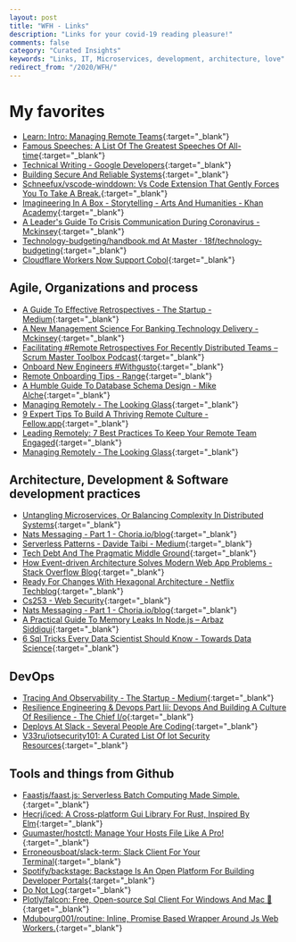 ```yaml
---
layout: post
title: "WFH - Links"
description: "Links for your covid-19 reading pleasure!"
comments: false
category: "Curated Insights"
keywords: "Links, IT, Microservices, development, architecture, love"
redirect_from: "/2020/WFH/"
---
```


<!-- markdownlint-disable MD033 MD020 MD025-->
# My favorites<a name="favorites"></a>

- [Learn: Intro: Managing Remote Teams](https://knowyourteam.com/m/lessons/161-managing-remote-teams/topics/1301-intro-managing-remote-teams){:target="_blank"}
- [Famous Speeches: A List Of The Greatest Speeches Of All-time](https://jamesclear.com/great-speeches){:target="_blank"}
- [Technical Writing  -  Google Developers](https://developers.google.com/tech-writing){:target="_blank"}
- [Building Secure And Reliable Systems](https://landing.google.com/sre/books/){:target="_blank"}
- [Schneefux/vscode-winddown: Vs Code Extension That Gently Forces You To Take A Break.](https://github.com/schneefux/vscode-winddown){:target="_blank"}
- [Imagineering In A Box - Storytelling - Arts And Humanities - Khan Academy](https://www.khanacademy.org/humanities/hass-storytelling/imagineering-in-a-box){:target="_blank"}
- [A Leader's Guide To Crisis Communication During Coronavirus - Mckinsey](https://www.mckinsey.com/Business%20Functions/Organization/Our%20Insights/A%20leaders%20guide%20Communicating%20with%20teams%20stakeholders%20and%20communities%20during%20COVID%2019?cid=other-eml-alt-mip-mck&hlkid=f50630306d5c4e25abdcedbc9ece3940&hctky=11526138&hdpid=5b1ae120-d0c4-46ff-81a4-840e6ea42d11){:target="_blank"}
- [Technology-budgeting/handbook.md At Master · 18f/technology-budgeting](https://github.com/18F/technology-budgeting/blob/master/handbook.md){:target="_blank"}
- [Cloudflare Workers Now Support Cobol](https://blog.cloudflare.com/cloudflare-workers-now-support-cobol/){:target="_blank"}

## Agile, Organizations and process<a name="agile"></a>

- [A Guide To Effective Retrospectives - The Startup - Medium](https://medium.com/swlh/a-guide-to-effective-retrospectives-c1abe3be5869){:target="_blank"}
- [A New Management Science For Banking Technology Delivery - Mckinsey](https://www.mckinsey.com/industries/financial-services/our-insights/a-new-management-science-for-technology-delivery?cid=other-eml-alt-mip-mck&hlkid=ebf746f21291414184cbcec2c3c6e1c7&hctky=11526138&hdpid=a072b8e0-1b58-47f4-af45-fd91b9271f78){:target="_blank"}
- [Facilitating #Remote Retrospectives For Recently Distributed Teams – Scrum Master Toolbox Podcast](https://scrum-master-toolbox.org/2020/03/blog/facilitating-remote-retrospectives-for-recently-distributed-teams/){:target="_blank"}
- [Onboard New Engineers #Withgusto](https://engineering.gusto.com/onboards-new-engineers-withgusto/){:target="_blank"}
- [Remote Onboarding Tips - Range](https://www.range.co/blog/remote-onboarding-tips){:target="_blank"}
- [A Humble Guide To Database Schema Design - Mike Alche](https://www.mikealche.com/software-development/a-humble-guide-to-database-schema-design){:target="_blank"}
- [Managing Remotely - The Looking Glass](https://lg.substack.com/p/managing-remotely){:target="_blank"}
- [9 Expert Tips To Build A Thriving Remote Culture - Fellow.app](https://fellow.app/blog/2020/how-to-build-a-thriving-remote-culture/?_hsenc=p2ANqtz--bGM6g1wY9z73nyLzgJTnTda9GhtPyAwJzVNKNrnbjA-Dz_Qf2QNUZuHeTVLsCaHnqbFDiqeSm0b-UevIXLzdzuvuS7A&_hsmi=86467481){:target="_blank"}
- [Leading Remotely: 7 Best Practices To Keep Your Remote Team Engaged](https://fellow.app/blog/2020/leading-remotely-best-practices-to-keep-teams-engaged/?_hsenc=p2ANqtz--bGM6g1wY9z73nyLzgJTnTda9GhtPyAwJzVNKNrnbjA-Dz_Qf2QNUZuHeTVLsCaHnqbFDiqeSm0b-UevIXLzdzuvuS7A&_hsmi=86467481){:target="_blank"}
- [Managing Remotely - The Looking Glass](https://lg.substack.com/p/managing-remotely){:target="_blank"}

## Architecture, Development & Software development practices <a name="development"></a>

- [Untangling Microservices, Or Balancing Complexity In Distributed Systems](https://vladikk.com/2020/04/09/untangling-microservices/){:target="_blank"}
- [Nats Messaging - Part 1 - Choria.io/blog](https://choria.io/blog/post/2020/03/23/nats_patterns_1/){:target="_blank"}
- [Serverless Patterns - Davide Taibi - Medium](https://medium.com/@taibi.davide/serverless-patterns-e1fb3f1d753e){:target="_blank"}
- [Tech Debt And The Pragmatic Middle Ground](https://blog.pragmaticengineer.com/tech-debt/){:target="_blank"}
- [How Event-driven Architecture Solves Modern Web App Problems - Stack Overflow Blog](https://stackoverflow.blog/2020/03/16/how-event-driven-architecture-solves-modern-web-app-problems/){:target="_blank"}
- [Ready For Changes With Hexagonal Architecture - Netflix Techblog](https://netflixtechblog.com/ready-for-changes-with-hexagonal-architecture-b315ec967749){:target="_blank"}
- [Cs253 - Web Security](https://web.stanford.edu/class/cs253/){:target="_blank"}
- [Nats Messaging - Part 1 - Choria.io/blog](https://choria.io/blog/post/2020/03/23/nats_patterns_1/){:target="_blank"}
- [A Practical Guide To Memory Leaks In Node.js – Arbaz Siddiqui](https://www.arbazsiddiqui.me/a-practical-guide-to-memory-leaks-in-nodejs/){:target="_blank"}
- [6 Sql Tricks Every Data Scientist Should Know - Towards Data Science](https://towardsdatascience.com/6-sql-tricks-every-data-scientist-should-know-f84be499aea5){:target="_blank"}

## DevOps<a name="devops"></a>

- [Tracing And Observability - The Startup - Medium](https://medium.com/swlh/tracing-and-observability-9ab98438d773){:target="_blank"}
- [Resilience Engineering & Devops Part Iii: Devops And Building A Culture Of Resilience - The Chief I/o](https://thechief.io/c/editorial/resilience-engineering-devops-part-iii-building-culture-resilience/){:target="_blank"}
- [Deploys At Slack - Several People Are Coding](https://slack.engineering/deploys-at-slack-cd0d28c61701){:target="_blank"}
- [V33ru/iotsecurity101: A Curated List Of Iot Security Resources](https://github.com/V33RU/IoTSecurity101){:target="_blank"}

## Tools and things from Github <a name="tools"></a>

- [Faastjs/faast.js: Serverless Batch Computing Made Simple.](https://github.com/faastjs/faast.js){:target="_blank"}
- [Hecrj/iced: A Cross-platform Gui Library For Rust, Inspired By Elm](https://github.com/hecrj/iced){:target="_blank"}
- [Guumaster/hostctl: Manage Your Hosts File Like A Pro!](https://github.com/guumaster/hostctl){:target="_blank"}
- [Erroneousboat/slack-term: Slack Client For Your Terminal](https://github.com/erroneousboat/slack-term){:target="_blank"}
- [Spotify/backstage: Backstage Is An Open Platform For Building Developer Portals](https://github.com/spotify/backstage){:target="_blank"}
- [Do Not Log](https://sobolevn.me/2020/03/do-not-log){:target="_blank"}
- [Plotly/falcon: Free, Open-source Sql Client For Windows And Mac 🦅](https://github.com/plotly/falcon){:target="_blank"}
- [Mdubourg001/routine: Inline, Promise Based Wrapper Around Js Web Workers.](https://github.com/mdubourg001/routine){:target="_blank"}
